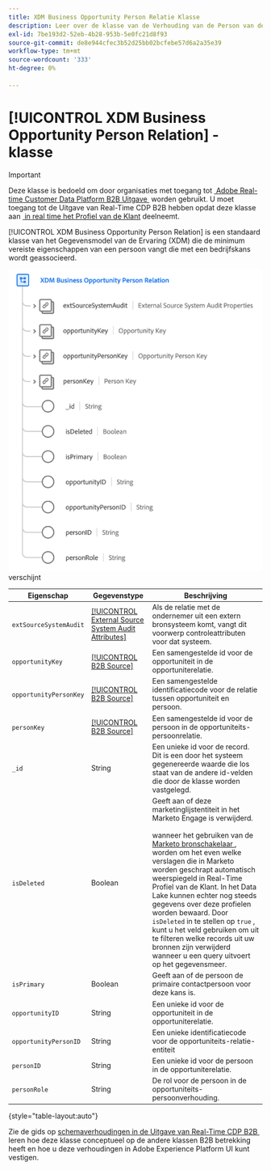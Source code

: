 ```yaml
---
title: XDM Business Opportunity Person Relatie Klasse
description: Leer over de klasse van de Verhouding van de Person van de Onderneming XDM in het Model van de Gegevens van de Ervaring (XDM).
exl-id: 7be193d2-52eb-4b28-953b-5e0fc21d8f93
source-git-commit: de8e944cfec3b52d25bb02bcfebe57d6a2a35e39
workflow-type: tm+mt
source-wordcount: '333'
ht-degree: 0%

---
```


# [!UICONTROL XDM Business Opportunity Person Relation] -klasse

>[!IMPORTANT]
>
>Deze klasse is bedoeld om door organisaties met toegang tot [&#x200B; Adobe Real-time Customer Data Platform B2B Uitgave &#x200B;](../../../rtcdp/b2b-overview.md) worden gebruikt. U moet toegang tot de Uitgave van Real-Time CDP B2B hebben opdat deze klasse aan [&#x200B; in real time het Profiel van de Klant &#x200B;](../../../profile/home.md) deelneemt.

[!UICONTROL XDM Business Opportunity Person Relation] is een standaard klasse van het Gegevensmodel van de Ervaring (XDM) die de minimum vereiste eigenschappen van een persoon vangt die met een bedrijfskans wordt geassocieerd.

![&#x200B; de structuur van de XDM klasse van de Person van de BedrijfsOpportunity zoals het in UI &#x200B;](../../images/classes/b2b/business-opportunity-person-relation.png) verschijnt

| Eigenschap | Gegevenstype | Beschrijving |
| --- | --- | --- |
| `extSourceSystemAudit` | [[!UICONTROL External Source System Audit Attributes]](../../data-types/external-source-system-audit-attributes.md) | Als de relatie met de ondernemer uit een extern bronsysteem komt, vangt dit voorwerp controleattributen voor dat systeem. |
| `opportunityKey` | [[!UICONTROL B2B Source]](../../data-types/b2b-source.md) | Een samengestelde id voor de opportuniteit in de opportuniterelatie. |
| `opportunityPersonKey` | [[!UICONTROL B2B Source]](../../data-types/b2b-source.md) | Een samengestelde identificatiecode voor de relatie tussen opportuniteit en persoon. |
| `personKey` | [[!UICONTROL B2B Source]](../../data-types/b2b-source.md) | Een samengestelde id voor de persoon in de opportuniteits-persoonrelatie. |
| `_id` | String | Een unieke id voor de record. Dit is een door het systeem gegenereerde waarde die los staat van de andere id-velden die door de klasse worden vastgelegd. |
| `isDeleted` | Boolean | Geeft aan of deze marketinglijstentiteit in het Marketo Engage is verwijderd.<br><br> wanneer het gebruiken van de [&#x200B; Marketo bronschakelaar &#x200B;](../../../sources/connectors/adobe-applications/marketo/marketo.md), worden om het even welke verslagen die in Marketo worden geschrapt automatisch weerspiegeld in Real-Time Profiel van de Klant. In het Data Lake kunnen echter nog steeds gegevens over deze profielen worden bewaard. Door `isDeleted` in te stellen op `true` , kunt u het veld gebruiken om uit te filteren welke records uit uw bronnen zijn verwijderd wanneer u een query uitvoert op het gegevensmeer. |
| `isPrimary` | Boolean | Geeft aan of de persoon de primaire contactpersoon voor deze kans is. |
| `opportunityID` | String | Een unieke id voor de opportuniteit in de opportuniterelatie. |
| `opportunityPersonID` | String | Een unieke identificatiecode voor de opportuniteits-relatie-entiteit |
| `personID` | String | Een unieke id voor de persoon in de opportuniterelatie. |
| `personRole` | String | De rol voor de persoon in de opportuniteits-persoonverhouding. |

{style="table-layout:auto"}

Zie de gids op [&#x200B; schemaverhoudingen in de Uitgave van Real-Time CDP B2B &#x200B;](../../tutorials/relationship-b2b.md) leren hoe deze klasse conceptueel op de andere klassen B2B betrekking heeft en hoe u deze verhoudingen in Adobe Experience Platform UI kunt vestigen.
